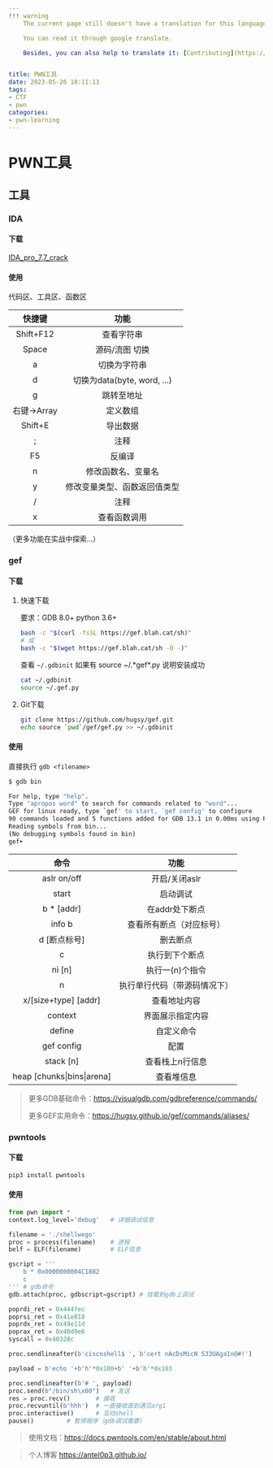 ```yaml
---
!!! warning
    The current page still doesn't have a translation for this language.

    You can read it through google translate.

    Besides, you can also help to translate it: [Contributing](https://ctf-wiki.org/en/contribute/before-contributing/). 


title: PWN工具
date: 2023-05-26 18:11:13
tags:
- CTF
- pwn
categories:
- pwn-learning
---
```


# PWN工具

## 工具

### IDA

#### 下载

 [IDA_pro_7.7_crack](htps://share.weiyun.com/WDc50Ohn)

#### 使用

代码区、工具区、函数区

|   快捷键    |             功能             |
| :---------: | :--------------------------: |
|  Shift+F12  |          查看字符串          |
|    Space    |        源码/流图 切换        |
|      a      |         切换为字符串         |
|      d      | 切换为data(byte, word, ...)  |
|      g      |          跳转至地址          |
| 右键->Array |           定义数组           |
|   Shift+E   |           导出数据           |
|      ;      |             注释             |
|     F5      |            反编译            |
|      n      |      修改函数名、变量名      |
|      y      | 修改变量类型、函数返回值类型 |
|      /      |             注释             |
|      x      |         查看函数调用         |

（更多功能在实战中探索...）

### gef

#### 下载

1. 快速下载

   要求：GDB 8.0+  python 3.6+ 

   ```sh
   bash -c "$(curl -fsSL https://gef.blah.cat/sh)"
   # 或
   bash -c "$(wget https://gef.blah.cat/sh -O -)"
   ```

   查看 `~/.gdbinit` 如果有 source ~/.\*gef\*.py 说明安装成功

   ```sh
   cat ~/.gdbinit 
   source ~/.gef.py
   ```

2. Git下载

   ```sh
   git clone https://github.com/hugsy/gef.git
   echo source `pwd`/gef/gef.py >> ~/.gdbinit
   ```

#### 使用

直接执行 `gdb <filename>`

```sh
$ gdb bin

For help, type "help".
Type "apropos word" to search for commands related to "word"...
GEF for linux ready, type `gef' to start, `gef config' to configure
90 commands loaded and 5 functions added for GDB 13.1 in 0.00ms using Python engine 3.11
Reading symbols from bin...
(No debugging symbols found in bin)
gef➤  
```

|            命令            |             功能             |
| :------------------------: | :--------------------------: |
|        aslr on/off         |        开启/关闭aslr         |
|           start            |           启动调试           |
|         b * [addr]         |        在addr处下断点        |
|           info b           |   查看所有断点（对应标号）   |
|        d [断点标号]        |           删去断点           |
|             c              |        执行到下个断点        |
|           ni [n]           |       执行一(n)个指令        |
|             n              | 执行单行代码（带源码情况下） |
|    x/[size+type] [addr]    |         查看地址内容         |
|          context           |       界面展示指定内容       |
|           define           |          自定义命令          |
|         gef config         |             配置             |
|         stack [n]          |       查看栈上n行信息        |
| heap [chunks\|bins\|arena] |          查看堆信息          |

> 更多GDB基础命令：https://visualgdb.com/gdbreference/commands/
>
> 更多GEF实用命令：https://hugsy.github.io/gef/commands/aliases/

### pwntools

#### 下载

```sh
pip3 install pwntools
```

#### 使用

```python
from pwn import *
context.log_level='debug'	# 详细调试信息

filename = './shellwego'
proc = process(filename)	# 进程
belf = ELF(filename)		# ELF信息

gscript = '''
    b * 0x0000000004C1882
    c
'''	# gdb命令
gdb.attach(proc, gdbscript=gscript)	# 挂载到gdb上调试

poprdi_ret = 0x444fec
poprsi_ret = 0x41e818
poprdx_ret = 0x49e11d
poprax_ret = 0x40d9e6
syscall = 0x40328c

proc.sendlineafter(b'ciscnshell$ ', b'cert nAcDsMicN S33UAga1n@#!')		# 在接收到arg1之后发送arg2并换行

payload = b'echo '+b'h'*0x100+b' '+b'h'*0x103

proc.sendlineafter(b'# ', payload)
proc.send(b"/bin/sh\x00")	# 发送
res = proc.recv()		# 接收
proc.recvuntil(b'hhh')	# 一直接收直到遇见arg1
proc.interactive()		# 互动shell
pause()			# 暂停程序（gdb调试需要）
```

> 使用文档：https://docs.pwntools.com/en/stable/about.html

> 个人博客 https://antel0p3.github.io/